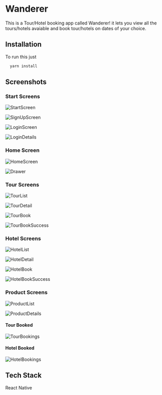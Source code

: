 
# Wanderer

This is a Tour/Hotel booking app called Wanderer! it lets you view all 
the tours/hotels avaiable and book tour/hotels on dates of your choice.




## Installation

To run this just 

```bash
  yarn install
```
    
## Screenshots

### Start Screens
![StartScreen](https://iili.io/H1mfZs1.png) 

![SignUpScreen](https://iili.io/H1mqQp4.png)

![LoginScreen](https://iili.io/H1mqkpR.png)

![LoginDetails](https://iili.io/H1mBJ3u.png)
### Home Screen
![HomeScreen](https://iili.io/H1mCBRf.png)

![Drawer](https://iili.io/H1mCLzl.png)
### Tour Screens
![TourList](https://iili.io/H1mWe8g.png)

![TourDetail](https://iili.io/H1mn0kG.png)

![TourBook](https://iili.io/H1mnj49.png)

![TourBookSuccess](https://iili.io/H1mnkpj.png)
### Hotel Screens
![HotelList](https://iili.io/H1mXqDx.png)

![HotelDetail](https://iili.io/H1mX5OJ.png)

![HotelBook](https://iili.io/H1mXXOG.png)

![HotelBookSuccess](https://iili.io/H1mX8g9.png)
### Product Screens
![ProductList](https://iili.io/H1mXbdF.png)

![ProductDetails](https://iili.io/H1mTxxj.png)
#### Tour Booked
![TourBookings](https://iili.io/H1mzFLl.png)
#### Hotel Booked
![HotelBookings](https://iili.io/H1mjoa1.png)

## Tech Stack

React Native

